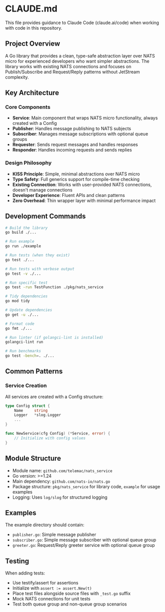 # CLAUDE.md

This file provides guidance to Claude Code (claude.ai/code) when working with code in this repository.

## Project Overview

A Go library that provides a clean, type-safe abstraction layer over NATS micro for experienced developers who want simpler abstractions. The library works with existing NATS connections and focuses on Publish/Subscribe and Request/Reply patterns without JetStream complexity.

## Key Architecture

### Core Components

- **Service**: Main component that wraps NATS micro functionality, always created with a Config
- **Publisher**: Handles message publishing to NATS subjects
- **Subscriber**: Manages message subscriptions with optional queue groups
- **Requester**: Sends request messages and handles responses
- **Responder**: Handles incoming requests and sends replies

### Design Philosophy

- **KISS Principle**: Simple, minimal abstractions over NATS micro
- **Type Safety**: Full generics support for compile-time checking
- **Existing Connection**: Works with user-provided NATS connections, doesn't manage connections
- **Developer Experience**: Fluent APIs and clean patterns
- **Zero Overhead**: Thin wrapper layer with minimal performance impact

## Development Commands

```bash
# Build the library
go build ./...

# Run example
go run ./example

# Run tests (when they exist)
go test ./...

# Run tests with verbose output
go test -v ./...

# Run specific test
go test -run TestFunction ./pkg/nats_service

# Tidy dependencies
go mod tidy

# Update dependencies
go get -u ./...

# Format code
go fmt ./...

# Run linter (if golangci-lint is installed)
golangci-lint run

# Run benchmarks
go test -bench=. ./...
```

## Common Patterns

### Service Creation
All services are created with a Config structure:

```go
type Config struct {
    Name     string
    Logger   *slog.Logger
	...
}

func NewService(cfg Config) (*Service, error) {
    // Initialize with config values
}
```

## Module Structure

- Module name: `github.com/telemac/nats_service`
- Go version: >=1.24
- Main dependency: `github.com/nats-io/nats.go`
- Package structure: `pkg/nats_service` for library code, `example` for usage examples
- Logging: Uses `log/slog` for structured logging

## Examples

The example directory should contain:
- `publisher.go`: Simple message publisher
- `subscriber.go`: Simple message subscriber with optional queue group
- `greeter.go`: Request/Reply greeter service with optional queue group

## Testing

When adding tests:
- Use testify/assert for assertions
- Initialize with `assert := assert.New(t)`
- Place test files alongside source files with `_test.go` suffix
- Mock NATS connections for unit tests
- Test both queue group and non-queue group scenarios